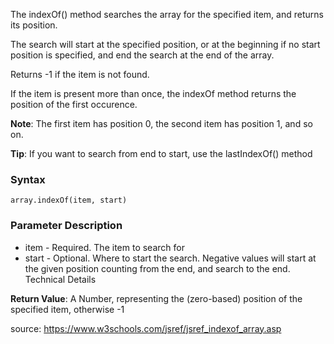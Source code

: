 The indexOf() method searches the array for the specified item, and returns its position.

The search will start at the specified position, or at the beginning if no start position is specified, and end the search at the end of the array.

Returns -1 if the item is not found.

If the item is present more than once, the indexOf method returns the position of the first occurence.

**Note**: The first item has position 0, the second item has position 1, and so on.

**Tip**: If you want to search from end to start, use the lastIndexOf() method

### Syntax
`array.indexOf(item, start)`

### Parameter	Description
- item	- Required. The item to search for
- start	- Optional. Where to start the search. Negative values will start at the given position counting from the end, and search to the end.
Technical Details

**Return Value**:	A Number, representing the (zero-based) position of the specified item, otherwise -1

source: https://www.w3schools.com/jsref/jsref_indexof_array.asp